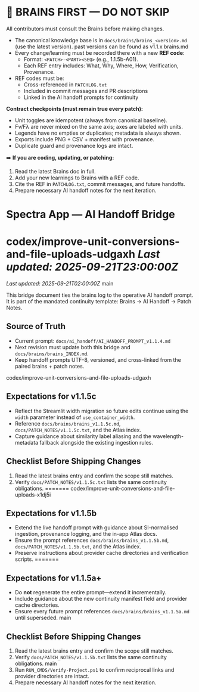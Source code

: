 # 🔑 BRAINS FIRST — DO NOT SKIP

All contributors must consult the Brains before making changes.  
- The canonical knowledge base is in `docs/brains/brains_<version>.md` (use the latest version).  past versions can be found as v1.1.x brains.md 
- Every change/learning must be recorded there with a new **REF code**:
  - Format: `<PATCH>-<PART><SEQ>` (e.g., 1.1.5b-A01).  
  - Each REF entry includes: What, Why, Where, How, Verification, Provenance.  
- REF codes must be:
  - Cross-referenced in `PATCHLOG.txt`  
  - Included in commit messages and PR descriptions  
  - Linked in the AI handoff prompts for continuity  

**Contract checkpoints (must remain true every patch):**  
- Unit toggles are idempotent (always from canonical baseline).  
- Fν/Fλ are never mixed on the same axis; axes are labeled with units.  
- Legends have no empties or duplicates; metadata is always shown.  
- Exports include PNG + CSV + manifest with provenance.  
- Duplicate guard and provenance logs are intact.  

➡️ **If you are coding, updating, or patching:**  
1. Read the latest Brains doc in full.  
2. Add your new learnings to Brains with a REF code.  
3. Cite the REF in `PATCHLOG.txt`, commit messages, and future handoffs.  
4. Prepare necessary AI handoff notes for the next iteration.



# Spectra App — AI Handoff Bridge
 codex/improve-unit-conversions-and-file-uploads-udgaxh
_Last updated: 2025-09-21T23:00:00Z_
=======
_Last updated: 2025-09-21T02:00:00Z_
 main

This bridge document ties the brains log to the operative AI handoff prompt.
It is part of the mandated continuity template: Brains → AI Handoff → Patch Notes.

## Source of Truth
- Current prompt: `docs/ai_handoff/AI_HANDOFF_PROMPT_v1.1.4.md`
- Next revision must update both this bridge and `docs/brains/brains_INDEX.md`.
- Keep handoff prompts UTF-8, versioned, and cross-linked from the paired brains + patch notes.

 codex/improve-unit-conversions-and-file-uploads-udgaxh
## Expectations for v1.1.5c
- Reflect the Streamlit width migration so future edits continue using the `width` parameter instead of `use_container_width`.
- Reference `docs/brains/brains_v1.1.5c.md`, `docs/PATCH_NOTES/v1.1.5c.txt`, and the Atlas index.
- Capture guidance about similarity label aliasing and the wavelength-metadata fallback alongside the existing ingestion rules.

## Checklist Before Shipping Changes
1. Read the latest brains entry and confirm the scope still matches.
2. Verify `docs/PATCH_NOTES/v1.1.5c.txt` lists the same continuity obligations.
=======
 codex/improve-unit-conversions-and-file-uploads-x1dj5i
## Expectations for v1.1.5b
- Extend the live handoff prompt with guidance about SI-normalised ingestion, provenance logging, and the in-app Atlas docs.
- Ensure the prompt references `docs/brains/brains_v1.1.5b.md`, `docs/PATCH_NOTES/v1.1.5b.txt`, and the Atlas index.
- Preserve instructions about provider cache directories and verification scripts.
=======
## Expectations for v1.1.5a+
- Do **not** regenerate the entire prompt—extend it incrementally.
- Include guidance about the new continuity manifest field and provider cache directories.
- Ensure every future prompt references `docs/brains/brains_v1.1.5a.md` until superseded.
 main

## Checklist Before Shipping Changes
1. Read the latest brains entry and confirm the scope still matches.
2. Verify `docs/PATCH_NOTES/v1.1.5b.txt` lists the same continuity obligations.
 main
3. Run `RUN_CMDS/Verify-Project.ps1` to confirm reciprocal links and provider directories are intact.
4. Prepare necessary AI handoff notes for the next iteration.